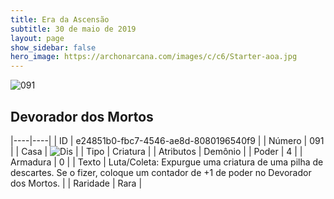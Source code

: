 ```yaml
---
title: Era da Ascensão
subtitle: 30 de maio de 2019
layout: page
show_sidebar: false
hero_image: https://archonarcana.com/images/c/c6/Starter-aoa.jpg
---
```


![091](https://cdn.keyforgegame.com/media/card_front/pt/435_091_GFVX7F7G4C9Q_pt.png)

## Devorador dos Mortos

|----|----|
| ID | e24851b0-fbc7-4546-ae8d-8080196540f9 |
| Número | 091 |
| Casa | ![Dis](https://archonarcana.com/images/thumb/e/e8/Dis.png/22px-Dis.png "Dis") |
| Tipo | Criatura |
| Atributos | Demônio |
| Poder | 4 |
| Armadura | 0 |
| Texto | Luta/Coleta: Expurgue uma criatura de uma pilha de descartes. Se o fizer, coloque um contador de +1 de poder no Devorador dos Mortos. |
| Raridade | Rara |
